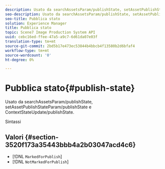 ```yaml
---
description: Usato da searchAssetsParam/publishState, setAssetPublishStateParam/publishState e ContextStateUpdate/publishState.
seo-description: Usato da searchAssetsParam/publishState, setAssetPublishStateParam/publishState e ContextStateUpdate/publishState.
seo-title: Pubblica stato
solution: Experience Manager
title: Pubblica stato
topic: Scene7 Image Production System API
uuid: cebc16ed-ffee-47a5-a9c7-6d61da07e03f
translation-type: tm+mt
source-git-commit: 2bd5b17e473ec53844b4bbcb4f13580b2d6bfaf4
workflow-type: tm+mt
source-wordcount: '0'
ht-degree: 0%

---
```



# Pubblica stato{#publish-state}

Usato da searchAssetsParam/publishState, setAssetPublishStateParam/publishState e ContextStateUpdate/publishState.

Sintassi

## Valori {#section-3520f173a35443bbb4a2b03047acd4c6}

* [!DNL `MarkedForPublish`]
* [!DNL `NotMarkedForPublish`]


